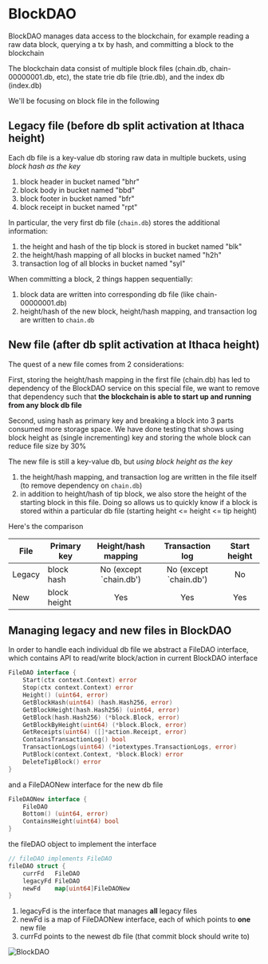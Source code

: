 # BlockDAO
BlockDAO manages data access to the blockchain, for example reading a raw data block, querying a tx by hash, and committing a block to the blockchain

The blockchain data consist of multiple block files (chain.db, chain-00000001.db, etc), the state trie db file (trie.db), and the index db (index.db)

We'll be focusing on block file in the following

## Legacy file (before db split activation at Ithaca height)
Each db file is a key-value db storing raw data in multiple buckets, using *block hash as the key*
1. block header in bucket named "bhr"
2. block body in bucket named "bbd"
3. block footer in bucket named "bfr"
4. block receipt in bucket named "rpt"

In particular, the very first db file (`chain.db`) stores the additional information:
1. the height and hash of the tip block is stored in bucket named "blk"
2. the height/hash mapping of all blocks in bucket named "h2h"
3. transaction log of all blocks in bucket named "syl"

When committing a block, 2 things happen sequentially:
1. block data are written into corresponding db file (like chain-00000001.db)
2. height/hash of the new block, height/hash mapping, and transaction log are written to `chain.db`

## New file (after db split activation at Ithaca height)
The quest of a new file comes from 2 considerations:

First, storing the height/hash mapping in the first file (chain.db) has led to dependency of the BlockDAO service on this special file, we want to remove that dependency such that **the blockchain is able to start up and running from any block db file**

Second, using hash as primary key and breaking a block into 3 parts consumed more storage space. We have done testing that shows using block height as (single incrementing) key and storing the whole block can reduce file size by 30%

The new file is still a key-value db, but *using block height as the key*
1. the height/hash mapping, and transaction log are written in the file itself (to remove dependency on `chain.db`)
2. in addition to height/hash of tip block, we also store the height of the starting block in this file. Doing so allows us to quickly know if a block is stored within a particular db file (starting height <= height <= tip height)

Here's the comparison

File | Primary key | Height/hash mapping | Transaction log | Start height
--- | --- | :---: | :---: | :---:
Legacy | block hash | No (except `chain.db') | No (except `chain.db') | No
New | block height | Yes | Yes | Yes

## Managing legacy and new files in BlockDAO
In order to handle each individual db file we abstract a FileDAO interface, which contains API to read/write block/action in current BlockDAO interface
```go
FileDAO interface {
    Start(ctx context.Context) error
    Stop(ctx context.Context) error
    Height() (uint64, error)
    GetBlockHash(uint64) (hash.Hash256, error)
    GetBlockHeight(hash.Hash256) (uint64, error)
    GetBlock(hash.Hash256) (*block.Block, error)
    GetBlockByHeight(uint64) (*block.Block, error)
    GetReceipts(uint64) ([]*action.Receipt, error)
    ContainsTransactionLog() bool
    TransactionLogs(uint64) (*iotextypes.TransactionLogs, error)
    PutBlock(context.Context, *block.Block) error
    DeleteTipBlock() error
}
```

and a FileDAONew interface for the new db file 

```go
FileDAONew interface {
    FileDAO
    Bottom() (uint64, error)
    ContainsHeight(uint64) bool
}
```

the fileDAO object to implement the interface

```go
// fileDAO implements FileDAO
fileDAO struct {
    currFd   FileDAO
    legacyFd FileDAO    
    newFd    map[uint64]FileDAONew
}
```

1. legacyFd is the interface that manages **all** legacy files
2. newFd is a map of FileDAONew interface, each of which points to **one** new file
3. currFd points to the newest db file (that commit block should write to)

![BlockDAO](https://github.com/iotexproject/iotex-bootstrap/blob/master/blockdao/blockdao.jpg "BlockDAO example")

